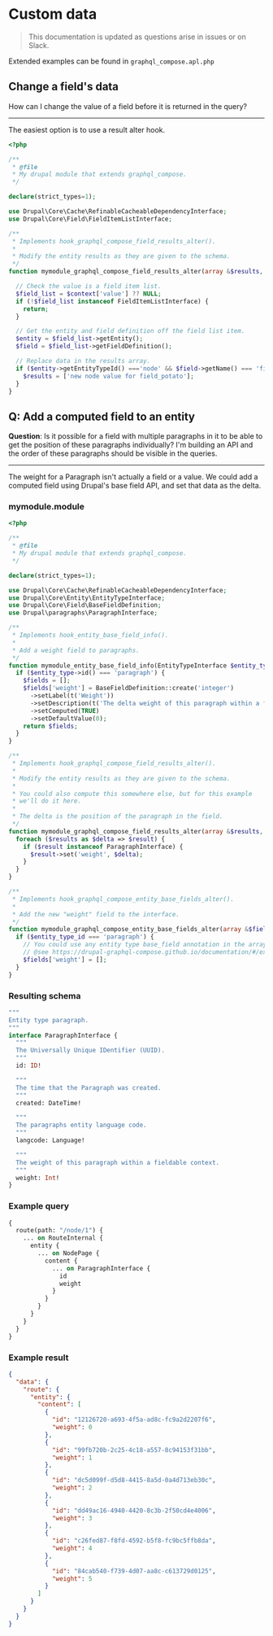 # Custom data

> This documentation is updated as questions arise in issues or on Slack.

Extended examples can be found in `graphql_compose.apl.php`

## Change a field's data

How can I change the value of a field before it is returned in the query?

---

The easiest option is to use a result alter hook.

```php
<?php

/**
 * @file
 * My drupal module that extends graphql_compose.
 */

declare(strict_types=1);

use Drupal\Core\Cache\RefinableCacheableDependencyInterface;
use Drupal\Core\Field\FieldItemListInterface;

/**
 * Implements hook_graphql_compose_field_results_alter().
 *
 * Modify the entity results as they are given to the schema.
 */
function mymodule_graphql_compose_field_results_alter(array &$results, array $context, RefinableCacheableDependencyInterface $metadata): void {

  // Check the value is a field item list.
  $field_list = $context['value'] ?? NULL;
  if (!$field_list instanceof FieldItemListInterface) {
    return;
  }

  // Get the entity and field definition off the field list item.
  $entity = $field_list->getEntity();
  $field = $field_list->getFieldDefinition();

  // Replace data in the results array.
  if ($entity->getEntityTypeId() ==='node' && $field->getName() === 'field_potato') {
    $results = ['new node value for field_potato'];
  }
}
```

## Q: Add a computed field to an entity

**Question**: Is it possible for a field with multiple paragraphs in it to be able to get the position of these paragraphs individually? I'm building an API and the order of these paragraphs should be visible in the queries.

---

The weight for a Paragraph isn't actually a field or a value. We could add a computed field using Drupal's base field API, and set that data as the delta.

<!-- tabs:start -->

### **mymodule.module**

```php
<?php

/**
 * @file
 * My drupal module that extends graphql_compose.
 */

declare(strict_types=1);

use Drupal\Core\Cache\RefinableCacheableDependencyInterface;
use Drupal\Core\Entity\EntityTypeInterface;
use Drupal\Core\Field\BaseFieldDefinition;
use Drupal\paragraphs\ParagraphInterface;

/**
 * Implements hook_entity_base_field_info().
 *
 * Add a weight field to paragraphs.
 */
function mymodule_entity_base_field_info(EntityTypeInterface $entity_type): ?array {
  if ($entity_type->id() === 'paragraph') {
    $fields = [];
    $fields['weight'] = BaseFieldDefinition::create('integer')
      ->setLabel(t('Weight'))
      ->setDescription(t('The delta weight of this paragraph within a fielded context.'))
      ->setComputed(TRUE)
      ->setDefaultValue(0);
    return $fields;
  }
}

/**
 * Implements hook_graphql_compose_field_results_alter().
 *
 * Modify the entity results as they are given to the schema.
 *
 * You could also compute this somewhere else, but for this example
 * we'll do it here.
 *
 * The delta is the position of the paragraph in the field.
 */
function mymodule_graphql_compose_field_results_alter(array &$results, array $context, RefinableCacheableDependencyInterface $metadata): void {
  foreach ($results as $delta => $result) {
    if ($result instanceof ParagraphInterface) {
      $result->set('weight', $delta);
    }
  }
}

/**
 * Implements hook_graphql_compose_entity_base_fields_alter().
 *
 * Add the new "weight" field to the interface.
 */
function mymodule_graphql_compose_entity_base_fields_alter(array &$fields, string $entity_type_id): void {
  if ($entity_type_id === 'paragraph') {
    // You could use any entity type base_field annotation in the array.
    // @see https://drupal-graphql-compose.github.io/documentation/#/extending/entity_type
    $fields['weight'] = [];
  }
}
```

### **Resulting schema**

```graphql
"""
Entity type paragraph.
"""
interface ParagraphInterface {
  """
  The Universally Unique IDentifier (UUID).
  """
  id: ID!

  """
  The time that the Paragraph was created.
  """
  created: DateTime!

  """
  The paragraphs entity language code.
  """
  langcode: Language!

  """
  The weight of this paragraph within a fieldable context.
  """
  weight: Int!
}
```

### **Example query**

```graphql
{
  route(path: "/node/1") {
    ... on RouteInternal {
      entity {
        ... on NodePage {
          content {
            ... on ParagraphInterface {
              id
              weight
            }
          }
        }
      }
    }
  }
}
```

### **Example result**

```json
{
  "data": {
    "route": {
      "entity": {
        "content": [
          {
            "id": "12126720-a693-4f5a-ad8c-fc9a2d2207f6",
            "weight": 0
          },
          {
            "id": "99fb720b-2c25-4c18-a557-8c94153f31bb",
            "weight": 1
          },
          {
            "id": "dc5d099f-d5d8-4415-8a5d-0a4d713eb30c",
            "weight": 2
          },
          {
            "id": "dd49ac16-4940-4420-8c3b-2f50cd4e4006",
            "weight": 3
          },
          {
            "id": "c26fed87-f8fd-4592-b5f8-fc9bc5ffb8da",
            "weight": 4
          },
          {
            "id": "84cab540-f739-4d07-aa8c-c613729d0125",
            "weight": 5
          }
        ]
      }
    }
  }
}
```

<!-- tabs:end -->
